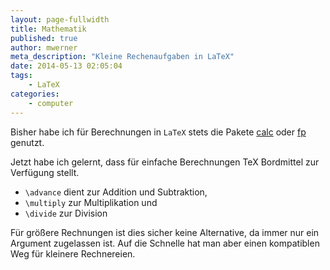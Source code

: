 ```yaml
---
layout: page-fullwidth
title: Mathematik
published: true
author: mwerner
meta_description: "Kleine Rechenaufgaben in LaTeX"
date: 2014-05-13 02:05:04
tags:
    - LaTeX
categories:
    - computer
---
```


Bisher habe ich für Berechnungen in `LaTeX` stets die Pakete [calc][1] oder [fp][2] genutzt.

 Jetzt habe ich gelernt, dass für einfache Berechnungen TeX Bordmittel zur Verfügung stellt.
    
   * `\advance` dient zur Addition und Subtraktion,
   *  `\multiply` zur Multiplikation und
   * `\divide` zur Division
  
Für größere Rechnungen ist dies sicher keine Alternative, da immer nur ein Argument zugelassen ist. Auf die Schnelle hat man aber einen kompatiblen Weg für kleinere
Rechnereien. 

[1]: http://www.ctan.org/pkg/calc
[2]: http://www.ctan.org/pkg/fp
